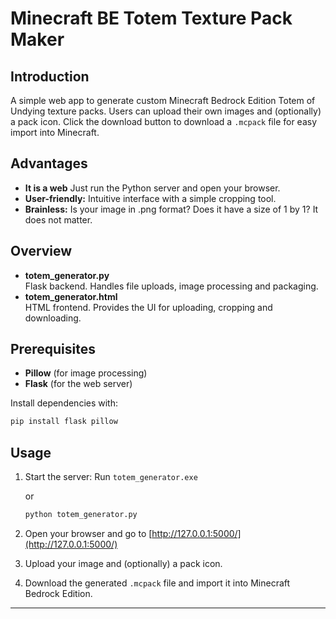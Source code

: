 # Minecraft BE Totem Texture Pack Maker

## Introduction
A simple web app to generate custom Minecraft Bedrock Edition Totem of Undying texture packs. Users can upload their own images and (optionally) a pack icon.
Click the download button to download a `.mcpack` file for easy import into Minecraft.

## Advantages
- **It is a web** Just run the Python server and open your browser.
- **User-friendly:** Intuitive interface with a simple cropping tool.
- **Brainless:** Is your image in .png format? Does it have a size of 1 by 1? It does not matter. 

## Overview
- **totem_generator.py**  
  Flask backend. Handles file uploads, image processing and packaging.
- **totem_generator.html**  
  HTML frontend. Provides the UI for uploading, cropping and downloading.

## Prerequisites
- **Pillow** (for image processing)
- **Flask** (for the web server)

Install dependencies with:
```bash
pip install flask pillow
```

## Usage

1. Start the server:
   Run `totem_generator.exe`


   or


   ```bash
   python totem_generator.py
   ```
2. Open your browser and go to [http://127.0.0.1:5000/](http://127.0.0.1:5000/)
3. Upload your image and (optionally) a pack icon.
4. Download the generated `.mcpack` file and import it into Minecraft Bedrock Edition.

---
